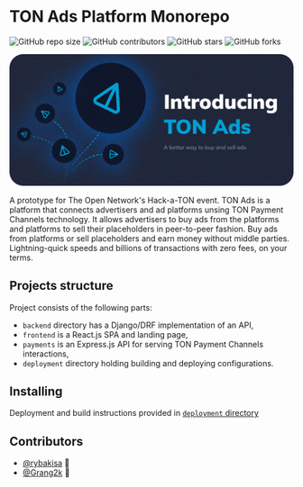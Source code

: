 # TON Ads Platform Monorepo

<!--- These are examples. See https://shields.io for others or to customize this set of shields. You might want to include dependencies, project status and licence info here --->
![GitHub repo size](https://img.shields.io/github/repo-size/rybakisa/ton-ads)
![GitHub contributors](https://img.shields.io/github/contributors/rybakisa/ton-ads)
![GitHub stars](https://img.shields.io/github/stars/rybakisa/ton-ads?style=social)
![GitHub forks](https://img.shields.io/github/forks/rybakisa/ton-ads?style=social)

![TON Ads Platform](https://github.com/rybakisa/ton-ads/blob/main/frontend/public/intro.png)

A prototype for The Open Network's Hack-a-TON event.
TON Ads is a platform that connects advertisers and ad platforms unsing TON Payment Channels technology. It allows advertisers to buy ads from the platforms and platforms to sell their placeholders in peer-to-peer fashion. Buy ads from platforms or sell placeholders and earn money without middle parties. Lightning-quick speeds and billions of transactions with zero fees, on your terms.

## Projects structure

Project consists of the following parts:
* `backend` directory has a Django/DRF implementation of an API,
* `frontend` is a React.js SPA and landing page,
* `payments` is an Express.js API for serving TON Payment Channels interactions,
* `deployment` directory holding building and deploying configurations.

## Installing

Deployment and build instructions provided in [`deployment` directory](https://github.com/rybakisa/ton-ads/tree/main/deployment#readme)    

## Contributors
* [@rybakisa](https://github.com/rybakisa) 📖
* [@Grang2k](https://github.com/Grang2k) 🐛
